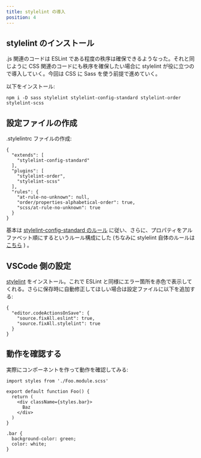 ```yaml
---
title: stylelint の導入
position: 4
---
```


## stylelint のインストール

.js 関連のコードは ESLint である程度の秩序は確保できるようなった。それと同じように CSS 関連のコードにも秩序を確保したい場合に stylelint が役に立つので導入していく。今回は CSS に Sass を使う前提で進めていく。

以下をインストール:

```
npm i -D sass stylelint stylelint-config-standard stylelint-order stylelint-scss
```

## 設定ファイルの作成

.stylelintrc ファイルの作成:

```json[.stylelintrc]
{
  "extends": [
    "stylelint-config-standard"
  ],
  "plugins": [
    "stylelint-order",
    "stylelint-scss"
  ],
  "rules": {
    "at-rule-no-unknown": null,
    "order/properties-alphabetical-order": true,
    "scss/at-rule-no-unknown": true
  }
}
```

基本は [stylelint-config-standard のルール](https://github.com/stylelint/stylelint-config-standard/blob/master/index.js) に従い、さらに、プロパティをアルファベット順にするというルール構成にした (ちなみに stylelint 自体のルールは [こちら](https://stylelint.io/user-guide/rules/list) ) 。

## VSCode 側の設定

[stylelint](https://marketplace.visualstudio.com/items?itemName=stylelint.vscode-stylelint) をインストール。これで ESLint と同様にエラー箇所を赤色で表示してくれる。さらに保存時に自動修正してほしい場合は設定ファイルに以下を追加する:

```json[.vscode/settings.json]
{
  "editor.codeActionsOnSave": {
    "source.fixAll.eslint": true,
    "source.fixAll.stylelint": true
  }
}
```

## 動作を確認する

実際にコンポーネントを作って動作を確認してみる:

```jsx[components/Foo.js]
import styles from './Foo.module.scss'

export default function Foo() {
  return (
    <div className={styles.bar}>
      Baz
    </div>
  )
}
```

```scss[components/Foo.module.scss]
.bar {
  background-color: green;
  color: white;
}
```